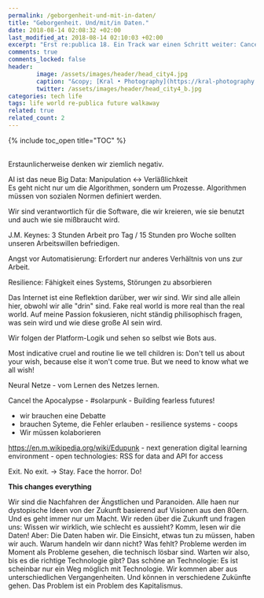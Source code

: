 ```yaml
---
permalink: /geborgenheit-und-mit-in-daten/
title: "Geborgenheit. Und/mit/in Daten."
date: 2018-08-14 02:08:32 +02:00
last_modified_at: 2018-08-14 02:10:03 +02:00
excerpt: "Erst re:publica 18. Ein Track war einen Schritt weiter: Cancel the Apocalypse! They say the future is not what it used to be. Die Zukünfte denken. Dann Walkway gelesen. Und jetzt mittendrin in der Suche nach Geborgenheit."
comments: true
comments_locked: false
header:
        image: /assets/images/header/head_city4.jpg
        caption: "&copy; [Kral • Photography](https://kral-photography.com)"
        twitter: /assets/images/header/head_city4_b.jpg
categories: tech life
tags: life world re-publica future walkaway
related: true
related_count: 2
---
```


{% include toc_open title="TOC" %}

<br />
Erstaunlicherweise denken wir ziemlich negativ.   

AI ist das neue Big Data: Manipulation <-> Verläßlichkeit   
Es geht nicht nur um die Algorithmen, sondern um Prozesse. Algorithmen müssen von sozialen Normen definiert werden.   

Wir sind verantwortlich für die Software, die wir kreieren, wie sie benutzt und auch wie sie mißbraucht wird.   

J.M. Keynes: 3 Stunden Arbeit pro Tag / 15 Stunden pro Woche sollten unseren Arbeitswillen befriedigen.   

Angst vor Automatisierung: Erfordert nur anderes Verhältnis von uns zur Arbeit.   

Resilience: Fähigkeit eines Systems, Störungen zu absorbieren   

Das Internet ist eine Reflektion darüber, wer wir sind. Wir sind alle allein hier, obwohl wir alle "drin" sind. Fake real world is more real than the real world. Auf meine Passion fokusieren, nicht ständig philisophisch fragen, was sein wird und wie diese große AI sein wird.   

Wir folgen der Platform-Logik und sehen so selbst wie Bots aus.   

Most indicative cruel and routine lie we tell children is: Don't tell us about your wish, because else it won't come true. But we need to know what we all wish!    

Neural Netze - vom Lernen des Netzes lernen.   

Cancel the Apocalypse - #solarpunk - Building fearless futures!   

- wir brauchen eine Debatte
- brauchen Syteme, die Fehler erlauben - resilience systems - coops
- Wir müssen kolaborieren

https://en.m.wikipedia.org/wiki/Edupunk - next generation digital learning environment - open technologies: RSS for data and API for access   

Exit. No exit. -> Stay. Face the horror. Do!   

**This changes everything**

Wir sind die Nachfahren der Ängstlichen und Paranoiden. Alle haen nur dystopische Ideen von der Zukunft basierend auf Visionen aus den 80ern. Und es geht immer nur um Macht. Wir reden über die Zukunft und fragen uns: Wissen wir wirklich, wie schlecht es aussieht? Komm, lesen wir die Daten! Aber: Die Daten haben wir. Die Einsicht, etwas tun zu müssen, haben wir auch. Warum handeln wir dann nicht? Was fehlt? Probleme werden im Moment als Probleme gesehen, die technisch lösbar sind. Warten wir also, bis es die richtige Technologie gibt? Das schöne an Technologie: Es ist scheinbar nur ein Weg möglich mit Technologie. Wir kommen aber aus unterschiedlichen Vergangenheiten. Und können in verschiedene Zukünfte gehen. Das Problem ist ein Problem des Kapitalismus.
